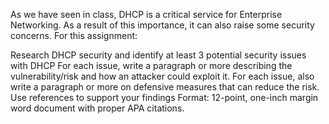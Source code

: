 As we have seen in class, DHCP is a critical service for Enterprise Networking.  As a result of this importance, it can also raise some security concerns.  For this assignment:

Research DHCP security and identify at least 3 potential security issues with DHCP
For each issue, write a paragraph or more describing the vulnerability/risk and how an attacker could exploit it.
For each issue, also write a paragraph or more on defensive measures that can reduce the risk.
Use references to support your findings
Format: 12-point, one-inch margin word document with proper APA citations.